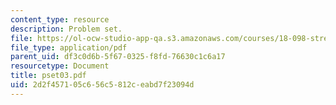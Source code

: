```yaml
---
content_type: resource
description: Problem set.
file: https://ol-ocw-studio-app-qa.s3.amazonaws.com/courses/18-098-street-fighting-mathematics-january-iap-2008/2d2f457105c656c5812ceabd7f23094d_pset03.pdf
file_type: application/pdf
parent_uid: df3c0d6b-5f67-0325-f8fd-76630c1c6a17
resourcetype: Document
title: pset03.pdf
uid: 2d2f4571-05c6-56c5-812c-eabd7f23094d
---
```

